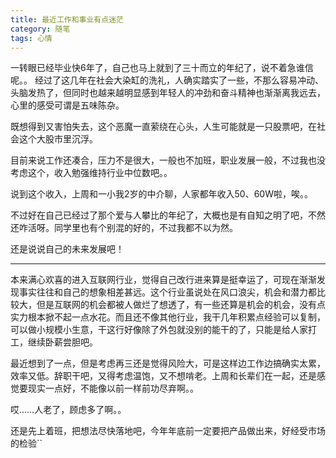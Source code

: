 ```yaml
---
title: 最近工作和事业有点迷茫
category: 随笔
tags: 心情
---
```


一转眼已经毕业快6年了，自己也马上就到了三十而立的年纪了，说不着急谁信呢。。
经过了这几年在社会大染缸的洗礼，人确实踏实了一些，不那么容易冲动、头脑发热了，但同时也越来越明显感到年轻人的冲劲和奋斗精神也渐渐离我远<!--more-->去，心里的感受可谓是五味陈杂。

既想得到又害怕失去，这个恶魔一直萦绕在心头，人生可能就是一只股票吧，在社会这个大股市里沉浮。

目前来说工作还凑合，压力不是很大，一般也不加班，职业发展一般，不过我也没考虑这个，收入勉强维持行业中位数吧。。

说到这个收入，上周和一小我2岁的中介聊，人家都年收入50、60W啦，唉。。

不过好在自己已经过了那个爱与人攀比的年纪了，大概也是有自知之明了吧，不然还咋活呀。同学里也有个别混的好的，不过我都不以为然。

还是说说自己的未来发展吧！

***

本来满心欢喜的进入互联网行业，觉得自己改行进来算是挺幸运了，可现在渐渐发现事实往往和自己的想象相差甚远。这个行业虽说处在风口浪尖，机会和潜力都比较大，但是互联网的机会都被人做烂了想透了，有一些还算是机会的机会，没有点实力根本掀不起一点水花。而且还不像其他行业，我干几年积累点经验可以复制，可以做小规模小生意，干这行好像除了外包就没别的能干的了，只能是给人家打工，继续卧薪尝胆吧。

最近想到了一点，但是考虑再三还是觉得风险大，可是这样边工作边搞确实太累，效率又低。辞职干吧，又得考虑温饱，又不想啃老。上周和长辈们在一起，还是感觉要现实一点好，不能像以前一样前功尽弃啊。。

哎……人老了，顾虑多了啊。。

还是先上着班，把想法尽快落地吧，今年年底前一定要把产品做出来，好经受市场的检验``
